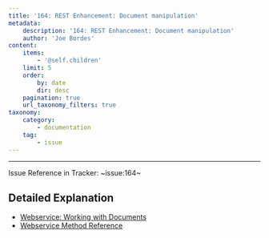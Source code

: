 ```yaml
---
title: '164: REST Enhancement: Document manipulation'
metadata:
    description: '164: REST Enhancement: Document manipulation'
    author: 'Joe Bordes'
content:
    items:
        - '@self.children'
    limit: 5
    order:
        by: date
        dir: desc
    pagination: true
    url_taxonomy_filters: true
taxonomy:
    category:
        - documentation
    tag:
        - issue
---
```

---
Issue Reference in Tracker: ~issue:164~

## Detailed Explanation

- [Webservice: Working with Documents](../../../../../../10.developer-guide/02.webservice-development/03.docenhance)
- [Webservice Method Reference](../../../../../../10.developer-guide/02.webservice-development/08.methodreference)